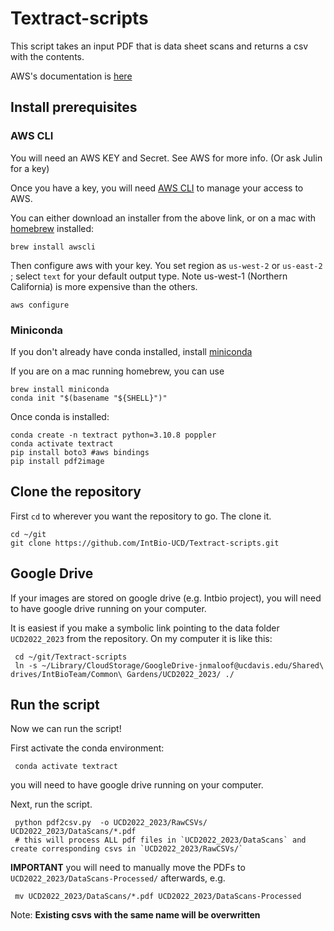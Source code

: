 # Textract-scripts
This script takes an input PDF that is data sheet scans and returns a csv with the contents.

AWS's documentation is [here](https://docs.aws.amazon.com/textract/index.html)

## Install prerequisites

### AWS CLI

You will need an AWS KEY and Secret.  See AWS for more info.  (Or ask Julin for a key)

Once you have a key, you will need [AWS CLI](https://aws.amazon.com/cli/) to manage your access to AWS.

You can either download an installer from the above link, or on a mac with [homebrew](https://brew.sh/) installed:

    brew install awscli

Then configure aws with your key.   You set region as `us-west-2` or `us-east-2` ; select `text` for your default output type.  Note us-west-1 (Northern California) is more expensive than the others. 

    aws configure

### Miniconda
If you don't already have conda installed, install [miniconda](https://docs.conda.io/en/latest/miniconda.html)

If you are on a mac running homebrew, you can use

    brew install miniconda
    conda init "$(basename "${SHELL}")"

Once conda is installed:

    conda create -n textract python=3.10.8 poppler
    conda activate textract
    pip install boto3 #aws bindings
    pip install pdf2image

## Clone the repository
First `cd` to wherever you want the repository to go.  The clone it.

    cd ~/git
    git clone https://github.com/IntBio-UCD/Textract-scripts.git

## Google Drive
If your images are stored on google drive (e.g. Intbio project), you will need to have google drive running on your computer.

It is easiest if you make a symbolic link pointing to the data folder `UCD2022_2023` from the repository.  On my computer it is like this:

     cd ~/git/Textract-scripts
     ln -s ~/Library/CloudStorage/GoogleDrive-jnmaloof@ucdavis.edu/Shared\ drives/IntBioTeam/Common\ Gardens/UCD2022_2023/ ./

## Run the script
Now we can run the script!

First activate the conda environment:

     conda activate textract

you will need to have google drive running on your computer.
     
Next, run the script.  

     python pdf2csv.py  -o UCD2022_2023/RawCSVs/ UCD2022_2023/DataScans/*.pdf   
     # this will process ALL pdf files in `UCD2022_2023/DataScans` and create corresponding csvs in `UCD2022_2023/RawCSVs/`

__IMPORTANT__ you will need to manually move the PDFs to `UCD2022_2023/DataScans-Processed/` afterwards, e.g.

     mv UCD2022_2023/DataScans/*.pdf UCD2022_2023/DataScans-Processed

Note: __Existing csvs with the same name will be overwritten__
